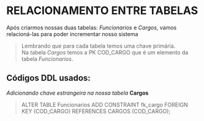 # RELACIONAMENTO ENTRE TABELAS

Após criarmos nossas duas tabelas: *Funcionarios* e *Cargos*, vamos relacioná-las para poder incrementar nosso sistema

> Lembrando que para cada tabela temos uma chave primária.
> \
> Na tabela *Cargos* temos a PK COD_CARGO que é um elemento da tabela *Funcionarios*.


## Códigos DDL usados:
*Adicionando chave estrangeira na nossa tabela* **Cargos**
> ALTER TABLE Funcionarios
> ADD CONSTRAINT fk_cargo
> FOREIGN KEY (COD_CARGO) REFERENCES CARGOS (COD_CARGO);
